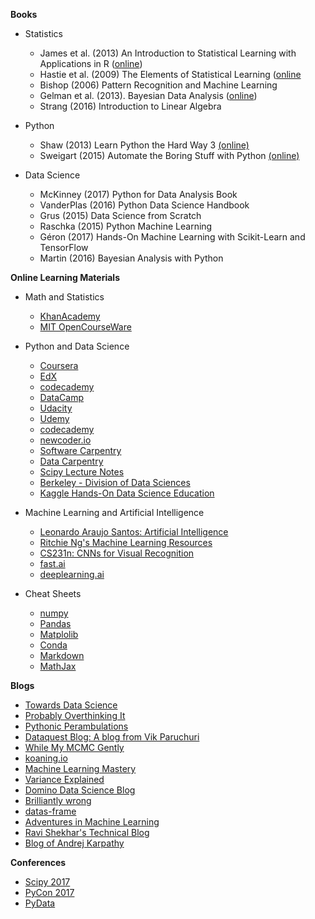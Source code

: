 __Books__

* Statistics
    * James et al. (2013) An Introduction to Statistical Learning with Applications in R ([online](http://www-bcf.usc.edu/~gareth/ISL/))    
    * Hastie et al. (2009) The Elements of
Statistical Learning ([online](https://web.stanford.edu/~hastie/ElemStatLearn/)
    * Bishop (2006) Pattern Recognition and Machine Learning
    * Gelman et al. (2013). Bayesian Data Analysis ([online](http://www.stat.columbia.edu/~gelman/book/))
    * Strang (2016) Introduction to Linear Algebra

* Python    
    * Shaw (2013) Learn Python the Hard Way 3 [(online)](https://learnpythonthehardway.org/)
    * Sweigart (2015) Automate the Boring Stuff with Python [(online)](https://automatetheboringstuff.com/)
    
* Data Science
    * McKinney (2017) Python for Data Analysis Book
    * VanderPlas (2016) Python Data Science Handbook
    * Grus (2015) Data Science from Scratch
    * Raschka (2015) Python Machine Learning
    * Géron (2017) Hands-On Machine Learning with Scikit-Learn and TensorFlow
    * Martin (2016) Bayesian Analysis with Python

__Online Learning Materials__

* Math and Statistics
    * [KhanAcademy](https://www.khanacademy.org/)
    * [MIT OpenCourseWare](https://www.youtube.com/user/MIT)
    
* Python and Data Science
    * [Coursera](https://www.coursera.org/)
    * [EdX](https://www.edx.org/)
    * [codecademy](https://www.codecademy.com/tracks/python)
    * [DataCamp](https://www.datacamp.com/)
    * [Udacity](https://udacity.com)
    * [Udemy](https://www.udemy.com)
    * [codecademy](https://www.codecademy.com/tracks/python)
    * [newcoder.io](http://newcoder.io/tutorials/)
    * [Software Carpentry](https://software-carpentry.org/)
    * [Data Carpentry](http://www.datacarpentry.org/)
    * [Scipy Lecture Notes](http://www.scipy-lectures.org/)
    * [Berkeley - Division of Data Sciences](https://data.berkeley.edu/education/courses)
    * [Kaggle Hands-On Data Science Education](https://www.kaggle.com/learn/overview)
    
* Machine Learning and Artificial Intelligence    
    * [Leonardo Araujo Santos: Artificial Intelligence](https://leonardoaraujosantos.gitbooks.io/artificial-inteligence/content/)
    * [Ritchie Ng's Machine Learning Resources](http://www.ritchieng.com/machine-learning-resources/)
    * [CS231n: CNNs for Visual Recognition](http://cs231n.stanford.edu/)
    * [fast.ai](http://www.fast.ai/)
    * [deeplearning.ai](https://www.deeplearning.ai/)
    
* Cheat Sheets
    * [numpy](https://s3.amazonaws.com/assets.datacamp.com/blog_assets/Numpy_Python_Cheat_Sheet.pdf)
    * [Pandas](https://assets.datacamp.com/blog_assets/PandasPythonForDataScience.pdf)
    * [Matplolib](https://s3.amazonaws.com/assets.datacamp.com/blog_assets/Python_Matplotlib_Cheat_Sheet.pdf)
    * [Conda](https://conda.io/docs/_downloads/conda-cheatsheet.pdf)
    * [Markdown](https://github.com/adam-p/markdown-here/wiki/Markdown-Here-Cheatsheet)
    * [MathJax](https://math.meta.stackexchange.com/questions/5020/mathjax-basic-tutorial-and-quick-reference)
    
     
__Blogs__

* [Towards Data Science](https://towardsdatascience.com/)
* [Probably Overthinking It](http://allendowney.blogspot.de/)
* [Pythonic Perambulations](http://jakevdp.github.io/)
* [Dataquest Blog: A blog from Vik Paruchuri](https://www.dataquest.io/blog/author/vik/)
* [While My MCMC Gently](http://twiecki.github.io/)
* [koaning.io](http://koaning.io/)
* [Machine Learning Mastery](https://machinelearningmastery.com/blog/)
* [Variance Explained](http://varianceexplained.org/)
* [Domino Data Science Blog](https://blog.dominodatalab.com/)
* [Brilliantly wrong](http://arogozhnikov.github.io/)
* [datas-frame](https://tomaugspurger.github.io/)
* [Adventures in Machine Learning](http://adventuresinmachinelearning.com/)
* [Ravi Shekhar's Technical Blog](https://r-shekhar.github.io/)
* [Blog of Andrej Karpathy](http://karpathy.github.io/)


__Conferences__

* [Scipy 2017](https://www.youtube.com/playlist?list=PLYx7XA2nY5GfdAFycPLBdUDOUtdQIVoMf)
* [PyCon 2017](https://www.youtube.com/channel/UCrJhliKNQ8g0qoE_zvL8eVg)
* [PyData](https://www.youtube.com/user/PyDataTV/playlists)






